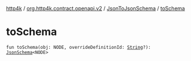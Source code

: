 [http4k](../../index.md) / [org.http4k.contract.openapi.v2](../index.md) / [JsonToJsonSchema](index.md) / [toSchema](./to-schema.md)

# toSchema

`fun toSchema(obj: NODE, overrideDefinitionId: `[`String`](https://kotlinlang.org/api/latest/jvm/stdlib/kotlin/-string/index.html)`?): `[`JsonSchema`](../../org.http4k.util/-json-schema/index.md)`<NODE>`